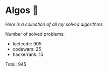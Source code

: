 # Algos 🏯

_Here is a collection of all my solved algorithms_

Number of solved problems:
- leetcode: 905
- codewars: 25
- hackerrank: 15

Total: 945
